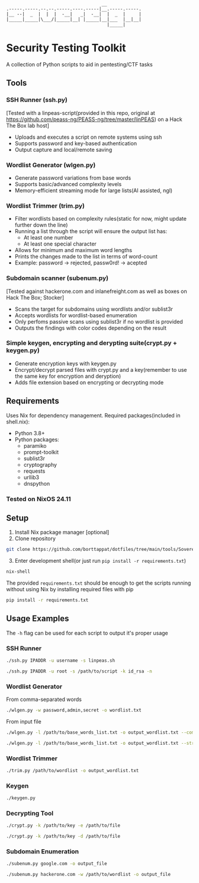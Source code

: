 ```text
                                    __
.-----.-----.--.--.-----.----.-----|__.-----.-----.
|__ --|  _  |  |  |  -__|   _|  -__|  |  _  |     |
|_____|_____|\___/|_____|__| |_____|__|___  |__|__|
                                      |_____|
```
# Security Testing Toolkit

A collection of Python scripts to aid in pentesting/CTF tasks

## Tools

### SSH Runner (ssh.py) 
[Tested with a linpeas-script(provided in this repo, original at https://github.com/peass-ng/PEASS-ng/tree/master/linPEAS)  on a Hack The Box lab host]
- Uploads and executes a script on remote systems using ssh
- Supports password and key-based authentication
- Output capture and local/remote saving

### Wordlist Generator (wlgen.py)
- Generate password variations from base words
- Supports basic/advanced complexity levels
- Memory-efficient streaming mode for large lists(AI assisted, ngl)

### Wordlist Trimmer (trim.py)
- Filter wordlists based on complexity rules(static for now, might update further down the line)
- Running a list through the script will ensure the output list has:
  - At least one number
  - At least one special character 
- Allows for minimum and maximum word lengths
- Prints the changes made to the list in terms of word-count
- Example: password -> rejected, passw0rd! -> acepted

### Subdomain scanner (subenum.py)
[Tested against hackerone.com and inlanefreight.com as well as boxes on Hack The Box; Stocker]
- Scans the target for subdomains using wordlists and/or sublist3r
- Accepts wordlists for wordlist-based enumeration
- Only perfoms passive scans using sublist3r if no wordlist is provided
- Outputs the findings with color codes depending on the result

### Simple keygen, encrypting and derypting suite(crypt.py + keygen.py)
- Generate encryption keys with keygen.py
- Encrypt/decrypt parsed files with crypt.py and a key(remember to use the same key for encryption and deryption)
- Adds file extension based on encrypting or decrypting mode


## Requirements

Uses Nix for dependency management. Required packages(included in shell.nix):
- Python 3.8+
- Python packages:
  - paramiko
  - prompt-toolkit
  - sublist3r
  - cryptography
  - requests
  - urllib3
  - dnspython


### Tested on NixOS 24.11

## Setup

1. Install Nix package manager [optional]
2. Clone repository 
```bash 
git clone https://github.com/borttappat/dotfiles/tree/main/tools/Sovereign
```
3. Enter development shell(or just run ```pip install -r requirements.txt```)
```bash
nix-shell
```
The provided ```requirements.txt``` should be enough to get the scripts running without using Nix by installing required files with pip
```bash
pip install -r requirements.txt
```

## Usage Examples
The ```-h``` flag can be used for each script to output it's proper usage

### SSH Runner
```bash
./ssh.py IPADDR -u username -s linpeas.sh
```

```bash
./ssh.py IPADDR -u root -s /path/to/script -k id_rsa -n

```

### Wordlist Generator
From comma-separated words
```bash
./wlgen.py -w password,admin,secret -o wordlist.txt
```

From input file
```bash
./wlgen.py -l /path/to/base_words_list.txt -o output_wordlist.txt --complexity advanced
```

```bash
./wlgen.py -l /path/to/base_words_list.txt -o output_wordlist.txt --stream

```

### Wordlist Trimmer
```bash
./trim.py /path/to/wordlist -o output_wordlist.txt
```

### Keygen
```bash
./keygen.py
```

### Decrypting Tool
```bash
./crypt.py -k /path/to/key -e /path/to/file
```

```bash
./crypt.py -k /path/to/key -d /path/to/file 
```

### Subdomain Enumeration
```bash
./subenum.py google.com -o output_file
```

```bash
./subenum.py hackerone.com -w /path/to/wordlist -o output_file
```



